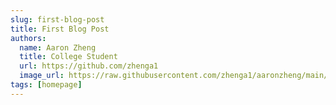 ```yaml
---
slug: first-blog-post
title: First Blog Post
authors:
  name: Aaron Zheng
  title: College Student
  url: https://github.com/zhenga1
  image_url: https://raw.githubusercontent.com/zhenga1/aaronzheng/main/img/pfp.jpeg
tags: [homepage]
---
```



